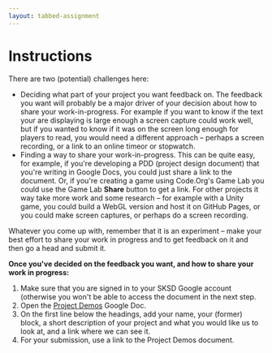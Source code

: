 ```yaml
---
layout: tabbed-assignment
---
```


# Instructions

There are two (potential) challenges here:
* Deciding what part of your project you want feedback on. The feedback you want will probably be a major driver of your decision about how to share your work-in-progress. For example if you want to know if the text your are displaying is large enough a screen capture could work well, but if you wanted to know if it was on the screen long enough for players to read, you would need a different approach – perhaps a screen recording, or a link to an online timeor or stopwatch.
* Finding a way to share your work-in-progress. This can be quite easy, for example, if you're developing a PDD (project design document) that you're writing in Google Docs, you could just share a link to the document. Or, if you're creating a game using Code.Org's Game Lab you could use the Game Lab **Share** button to get a link. For other projects it way take more work and some research – for example with a Unity game, you could build a WebGL version and host it on GitHub Pages, or you could make screen captures, or perhaps do a screen recording.

Whatever you come up with, remember that it is an experiment – make your best effort to share your work in progress and to get feedback on it and then go a head and submit it.

**Once you've decided on the feedback you want, and how to share your work in progress:**

1. Make sure that you are signed in to your SKSD Google account (otherwise you won't be able to access the document in the next step.
1. Open the [Project Demos][template] Google Doc.
1. On the first line below the headings, add your name, your (former) block, a short description of your project and what you would like us to look at, and a link where we can see it.
1. For your submission, use a link to the Project Demos document.

<!-- Don't edit links here, change them in _data/assignment.yml instead, -->

[slides]: <{{site.data.assignment.slides}}>
[template]: <{{site.data.assignment.template}}>
